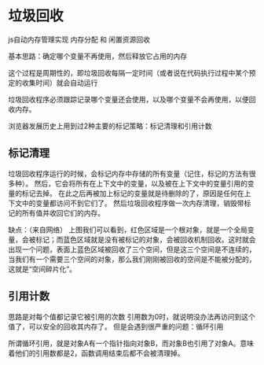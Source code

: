 # 垃圾回收

js自动内存管理实现 内存分配 和 闲置资源回收

基本思路：确定哪个变量不再使用，然后释放它占用的内存

这个过程是周期性的，即垃圾回收每隔一定时间（或者说在代码执行过程中某个预定的收集时间）就会自动运行

垃圾回收程序必须跟踪记录哪个变量还会使用，以及哪个变量不会再使用，以便回收内存。

浏览器发展历史上用到过2种主要的标记策略：标记清理和引用计数

## 标记清理

垃圾回收程序运行的时候，会标记内存中存储的所有变量（记住，标记的方法有很多种）。
然后，它会将所有在上下文中的变量，以及被在上下文中的变量引用的变量的标记去掉。
在此之后再被加上标记的变量就是待删除的了，原因是任何在上下文中的变量都访问不到它们了。
然后垃圾回收程序做一次内存清理，销毁带标记的所有值并收回它们的内存。

缺点：（来自网络）
上图我们可以看到，红色区域是一个根对象，就是一个全局变量，会被标记；而蓝色区域就是没有被标记的对象，会被回收机制回收。这时就会出现一个问题，表面上蓝色区域被回收了三个空间，但是这三个空间是不连续的，当我们有一个需要三个空间的对象，那么我们刚刚被回收的空间是不能被分配的，这就是“空间碎片化”。

## 引用计数
思路是对每个值都记录它被引用的次数
引用数为0时，就说明没办法再访问到这个值了，可以安全的回收其内存了。
但是会遇到很严重的问题：循环引用

所谓循环引用，就是对象A有一个指针指向对象B，而对象B也引用了对象A。意味着他们的引用数都是2，函数调用结束后都不会被清理掉。






